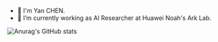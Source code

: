 <!--
### Hi I am Yan CHEN 👋

**YanCHEN-fr/YanCHEN-fr** is a ✨ _special_ ✨ repository because its `README.md` (this file) appears on your GitHub profile.

Here are some ideas to get you started:

- 🔭 I’m currently working as AI Reasearcher at Huawei Noah's Ark Lab.
- 🌱 I’m currently learning ...
- 👯 I’m looking to collaborate on ...
- 🤔 I’m looking for help with ...
- 💬 Ask me about ...
- 📫 How to reach me: ...
- 😄 Pronouns: ...
- ⚡ Fun fact: ...
-->


- 👋 I'm Yan CHEN.
- 🌱 I’m currently working as AI Researcher at Huawei Noah's Ark Lab.


![Anurag's GitHub stats](https://github-readme-stats.vercel.app/api?username=YanCHEN-fr&show_icons=true)
